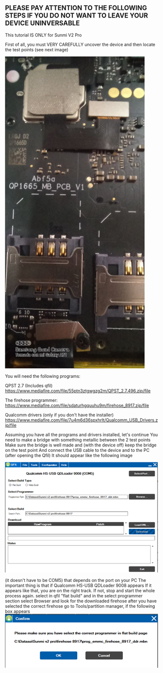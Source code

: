 ## PLEASE PAY ATTENTION TO THE FOLLOWING STEPS IF YOU DO NOT WANT TO LEAVE YOUR DEVICE UNINVERSABLE
This tutorial IS ONLY for Sunmi V2 Pro

First of all, you must VERY CAREFULLY uncover the device and then locate the test points (see next image)

![](https://github.com/niko-forte/sunmi_mods/blob/main/tutorials/data/TestPoint_1.png)

You will need the following programs:

QPST 2.7 (Includes qfil)
https://www.mediafire.com/file/55ptn3ztgwgzg2m/QPST_2.7.496.zip/file

The firehose programmer:
https://www.mediafire.com/file/sdaturhgquuhu9m/firehose_8917.zip/file

Qualcomm drivers (only if you don't have the installer)
https://www.mediafire.com/file/7u4m6d36spxhrlt/Qualcomm_USB_Drivers.zip/file

Assuming you have all the programs and drivers installed, let's continue
You need to make a bridge with something metallic between the 2 test points
Make sure the bridge is well made and (with the device off) keep the bridge on the test point
And connect the USB cable to the device and to the PC (after opening the Qfil)
It should appear like the following image

![](https://github.com/niko-forte/sunmi_mods/blob/main/tutorials/data/qfil.png)

(it doesn't have to be COM5) that depends on the port on your PC
The important thing is that if Qualcomm HS-USB QDLoader 9008 appears
If it appears like that, you are on the right track. If not, stop and start the whole process again.
select in qfil "flat build" and in the select programmer section select Browser
and look for the downloaded firehose
after you have selected the correct firehose go to
Tools/partition manager, if the following box appears
![](https://github.com/niko-forte/sunmi_mods/blob/main/tutorials/data/confirm.png)
